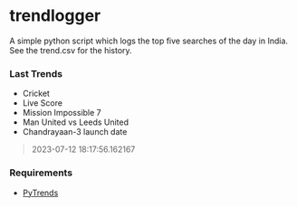 # trendlogger
A simple python script which logs the top five searches of the day in India.<br>See the trend.csv for the history.<br>

<!-- Last Trends -->
### Last Trends
* Cricket
* Live Score
* Mission Impossible 7
* Man United vs Leeds United
* Chandrayaan-3 launch date
> 2023-07-12 18:17:56.162167

<!-- Requirements -->
### Requirements
* [PyTrends](https://github.com/dreyco676/pytrends)

